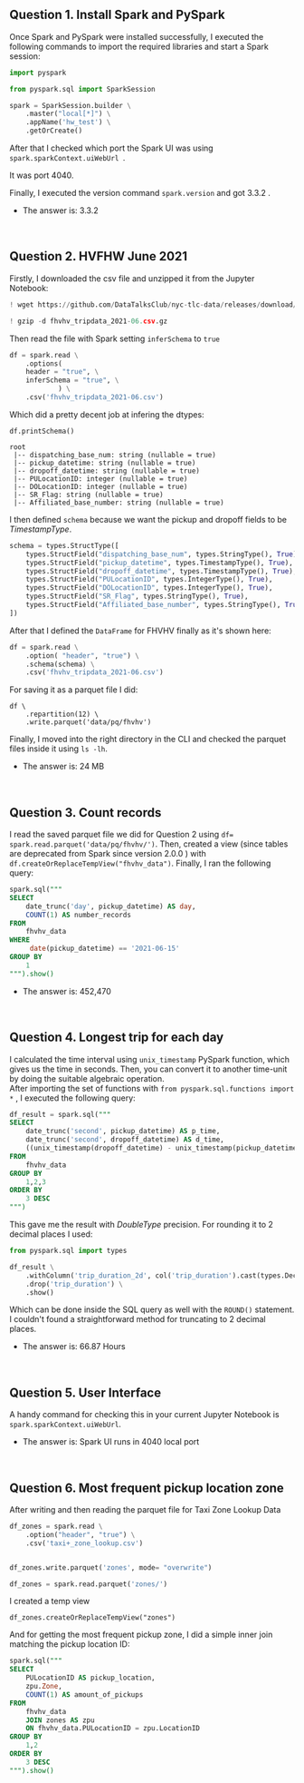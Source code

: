 ## Question 1. Install Spark and PySpark

Once Spark and PySpark were installed successfully, I executed the following commands
to import the required libraries and start a Spark session:

```python
import pyspark

from pyspark.sql import SparkSession

spark = SparkSession.builder \
    .master("local[*]") \
    .appName('hw_test') \
    .getOrCreate()
```

After that I checked which port the Spark UI was using `spark.sparkContext.uiWebUrl `.

It was port 4040.

Finally, I executed the version command `spark.version` and got 3.3.2 . 

* The answer is: 3.3.2

<br>

## Question 2. HVFHW June 2021

Firstly, I downloaded the csv file and unzipped it from the Jupyter Notebook:

```python
! wget https://github.com/DataTalksClub/nyc-tlc-data/releases/download/fhvhv/fhvhv_tripdata_2021-06.csv.gz

! gzip -d fhvhv_tripdata_2021-06.csv.gz
```

Then read the file with Spark setting `inferSchema` to `true` 

```python
df = spark.read \
    .options( 
    header = "true", \
    inferSchema = "true", \
            ) \
    .csv('fhvhv_tripdata_2021-06.csv')
```

Which did a pretty decent job at infering the dtypes:

`df.printSchema()`

```pyhton
root
 |-- dispatching_base_num: string (nullable = true)
 |-- pickup_datetime: string (nullable = true)
 |-- dropoff_datetime: string (nullable = true)
 |-- PULocationID: integer (nullable = true)
 |-- DOLocationID: integer (nullable = true)
 |-- SR_Flag: string (nullable = true)
 |-- Affiliated_base_number: string (nullable = true)
``` 
I then defined `schema` because we want the pickup and dropoff fields to be *TimestampType*.

```python
schema = types.StructType([
    types.StructField("dispatching_base_num", types.StringType(), True),
    types.StructField("pickup_datetime", types.TimestampType(), True),
    types.StructField("dropoff_datetime", types.TimestampType(), True),
    types.StructField("PULocationID", types.IntegerType(), True),
    types.StructField("DOLocationID", types.IntegerType(), True),
    types.StructField("SR_Flag", types.StringType(), True),
    types.StructField("Affiliated_base_number", types.StringType(), True)
])
```

After that I defined the `DataFrame` for FHVHV finally as it's shown here:

```python
df = spark.read \
    .option( "header", "true") \
    .schema(schema) \
    .csv('fhvhv_tripdata_2021-06.csv')
```

For saving it as a parquet file I did:

```pyhton
df \
    .repartition(12) \
    .write.parquet('data/pq/fhvhv')
```

Finally, I moved into the right directory in the CLI and checked the parquet files inside it using `ls -lh`.


* The answer is: 24 MB

<br>

## Question 3. Count records

I read the saved parquet file we did for Question 2 using `df= spark.read.parquet('data/pq/fhvhv/')`. Then, created a view
(since tables are deprecated from Spark since version 2.0.0 ) with `df.createOrReplaceTempView("fhvhv_data")`. Finally, I ran
the following query:

```sql
spark.sql("""
SELECT
    date_trunc('day', pickup_datetime) AS day,
    COUNT(1) AS number_records
FROM
    fhvhv_data
WHERE
     date(pickup_datetime) == '2021-06-15'
GROUP BY
    1
""").show()
```

* The answer is: 452,470

<br>

## Question 4. Longest trip for each day

I calculated the time interval using `unix_timestamp` PySpark function, which gives us the time in seconds. Then, you can convert it 
to another time-unit by doing the suitable algebraic operation.  
After importing the set of functions with `from pyspark.sql.functions import *` , I executed the following query:

```sql
df_result = spark.sql("""
SELECT
    date_trunc('second', pickup_datetime) AS p_time,
    date_trunc('second', dropoff_datetime) AS d_time,
    ((unix_timestamp(dropoff_datetime) - unix_timestamp(pickup_datetime))/3600) AS trip_duration
FROM
    fhvhv_data
GROUP BY
    1,2,3
ORDER BY
    3 DESC
""")
```

This gave me the result with *DoubleType* precision. For rounding it to 2 decimal places I used:

```python
from pyspark.sql import types

df_result \
    .withColumn('trip_duration_2d', col('trip_duration').cast(types.DecimalType(38,2))) \
    .drop('trip_duration') \
    .show() 
```

Which can be done inside the SQL query as well with the `ROUND()` statement. I couldn't found a straightforward method for truncating to 2 decimal places.

* The answer is: 66.87 Hours
    
<br>


## Question 5. User Interface

A handy command for checking this in your current Jupyter Notebook is `spark.sparkContext.uiWebUrl`.

* The answer is: Spark UI runs in 4040 local port

<br>

## Question 6. Most frequent pickup location zone

After writing and then reading the parquet file for Taxi Zone Lookup Data

```python
df_zones = spark.read \
    .option("header", "true") \
    .csv('taxi+_zone_lookup.csv')


df_zones.write.parquet('zones', mode= "overwrite")

df_zones = spark.read.parquet('zones/')
```

I created a temp view 

`df_zones.createOrReplaceTempView("zones")`

And for getting the most frequent pickup zone, I did a simple inner join matching the pickup location ID:

```sql
spark.sql("""
SELECT
    PULocationID AS pickup_location,
    zpu.Zone,
    COUNT(1) AS amount_of_pickups
FROM
    fhvhv_data 
    JOIN zones AS zpu
    ON fhvhv_data.PULocationID = zpu.LocationID
GROUP BY
    1,2
ORDER BY
    3 DESC
""").show()
```
